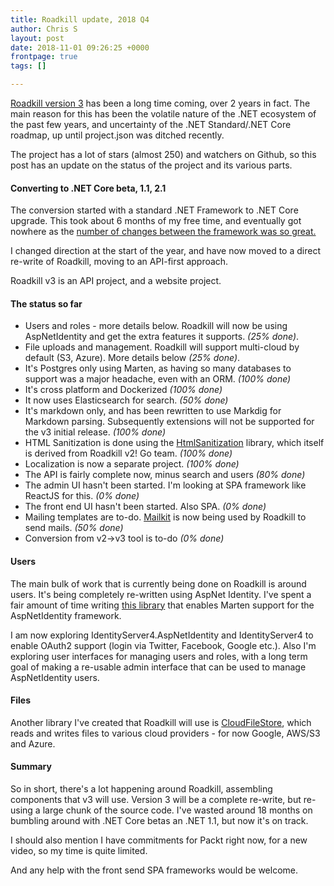 ```yaml
---
title: Roadkill update, 2018 Q4
author: Chris S
layout: post
date: 2018-11-01 09:26:25 +0000
frontpage: true
tags: []

---
```

[Roadkill version 3](http://github.com/roadkillwiki/roadkill) has been a long time coming, over 2 years in fact. The main reason for this has been the volatile nature of the .NET ecosystem of the past few years, and uncertainty of the .NET Standard/.NET Core roadmap, up until project.json was ditched recently.

The project has a lot of stars (almost 250) and watchers on Github, so this post has an update on the status of the project and its various parts.

#### Converting to .NET Core beta, 1.1, 2.1

The conversion started with a standard .NET Framework to .NET Core upgrade. This took about 6 months of my free time, and eventually got nowhere as the [number of changes between the framework was so great.](https://gist.github.com/yetanotherchris/197963aec1872c40bba515f8f95b7e0f)

I changed direction at the start of the year, and have now moved to a direct re-write of Roadkill, moving to an API-first approach.

Roadkill v3 is an API project, and a website project.

#### The status so far

* Users and roles - more details below. Roadkill will now be using AspNetIdentity and get the extra features it supports. _(25% done)_.
* File uploads and management. Roadkill will support multi-cloud by default (S3, Azure). More details below _(25% done)_.
* It's Postgres only using Marten, as having so many databases to support was a major headache, even with an ORM. _(100% done)_
* It's cross platform and Dockerized _(100% done)_
* It now uses Elasticsearch for search. _(50% done)_
* It's markdown only, and has been rewritten to use Markdig for Markdown parsing. Subsequently extensions will not be supported for the v3 initial release. _(100% done)_
* HTML Sanitization is done using the [HtmlSanitization](https://github.com/mganss/HtmlSanitizer) library, which itself is derived from Roadkill v2! Go team. _(100% done)_
* Localization is now a separate project. _(100% done)_
* The API is fairly complete now, minus search and users _(80% done)_
* The admin UI hasn't been started. I'm looking at SPA framework like ReactJS for this. _(0% done)_
* The front end UI hasn't been started. Also SPA. _(0% done)_
* Mailing templates are to-do. [Mailkit](https://github.com/jstedfast/MailKit) is now being used by Roadkill to send mails. _(50% done)_
* Conversion from v2->v3 tool is to-do _(0% done)_

#### Users

The main bulk of work that is currently being done on Roadkill is around users. It's being completely re-written using AspNet Identity. I've spent a fair amount of time writing [this library](https://github.com/yetanotherchris/marten.AspNetIdentity) that enables Marten support for the AspNetIdentity framework.

I am now exploring IdentityServer4.AspNetIdentity and IdentityServer4 to enable OAuth2 support (login via Twitter, Facebook, Google etc.). Also I'm exploring user interfaces for managing users and roles, with a long term goal of making a re-usable admin interface that can be used to manage AspNetIdentity users.

#### Files

Another library I've created that Roadkill will use is [CloudFileStore](https://github.com/yetanotherchris/CloudFileStore), which reads and writes files to various cloud providers - for now Google, AWS/S3 and Azure.

#### Summary

So in short, there's a lot happening around Roadkill, assembling components that v3 will use. Version 3 will be a complete re-write, but re-using a large chunk of the source code. I've wasted around 18 months on bumbling around with .NET Core betas an .NET 1.1, but now it's on track.

I should also mention I have commitments for Packt right now, for a new video, so my time is quite limited.

And any help with the front send SPA frameworks would be welcome.